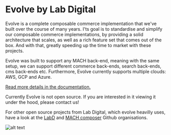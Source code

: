 # Evolve by Lab Digital

Evolve is a complete composable commerce implementation that we've built over
the course of many years. I'ts goal is to standardise and simplify our
composable commerce implementations, by providing a solid architecture that
scales, as well as a rich feature set that comes out of the box. And with that,
greatly speeding up the time to market with these projects.

Evolve was built to support any MACH back-end, meaning with the same setup, we
can support different commerce back-ends, search back-ends, cms back-ends etc.
Furthermore, Evolve currently supports multiple clouds: AWS, GCP and Azure.

[Read more details in the
documentation.](https://docs.evolve.labdigital.nl/#what-is-evolve)

Currently Evolve is not open source. If you are interested in it viewing it
under the hood, please contact us!

For other open source projects from Lab Digital, which evolve heavilly uses,
have a look at the [LabD](https://github.com/labd) and [MACH
composer](https://github.com/mach-composer) Github organisations.

![alt text](https://docs.evolve.labdigital.nl/img/evolve-poster.png)
